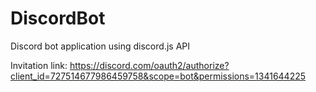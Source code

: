 # DiscordBot
Discord bot application using discord.js API

Invitation link: https://discord.com/oauth2/authorize?client_id=727514677986459758&scope=bot&permissions=1341644225


